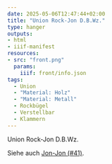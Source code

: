 ```yaml
---
date: 2025-05-06T12:47:44+02:00
title: "Union Rock-Jon D.B.Wz."
type: hanger
outputs:
- html
- iiif-manifest
resources:
- src: "front.png"
  params:
    iiif: front/info.json
tags:
  - Union
  - "Material: Holz"
  - "Material: Metall"
  - Rockbügel
  - Verstellbar
  - Klammern
---
```

Union Rock-Jon
D.B.Wz.

Siehe auch [Jon-Jon (#41)](/post/41).
